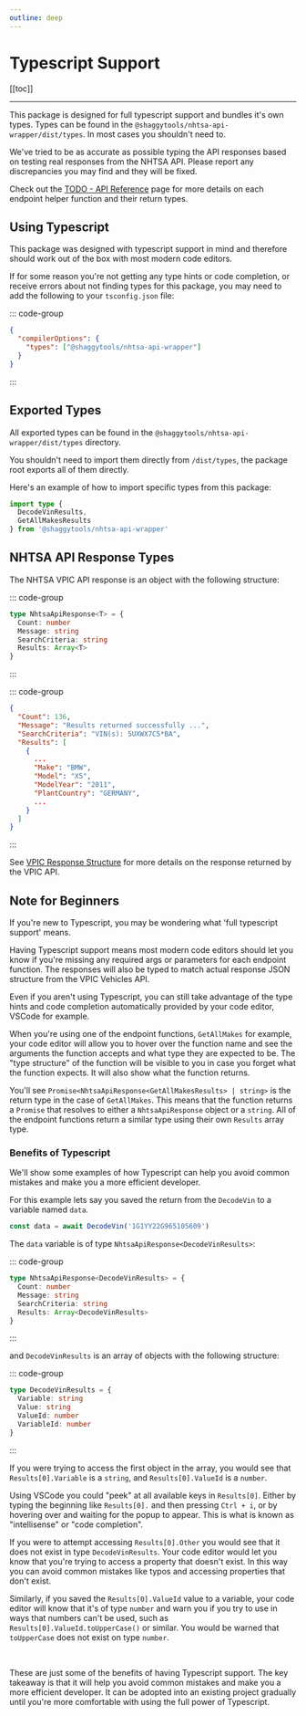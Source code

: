 ```yaml
---
outline: deep
---
```


# Typescript Support

[[toc]]

---

This package is designed for full typescript support and bundles it's own types. Types can be found
in the `@shaggytools/nhtsa-api-wrapper/dist/types`. In most cases you shouldn't need to.

We've tried to be as accurate as possible typing the API responses based on testing real responses
from the NHTSA API. Please report any discrepancies you may find and they will be fixed.

Check out the [TODO - API Reference](/introduction/api-reference) page for more details on each
endpoint helper function and their return types.

## Using Typescript

This package was designed with typescript support in mind and therefore should work out of the box
with most modern code editors.

If for some reason you're not getting any type hints or code completion, or receive errors about not
finding types for this package, you may need to add the following to your `tsconfig.json` file:

::: code-group

```json [tsconfig.json]
{
  "compilerOptions": {
    "types": ["@shaggytools/nhtsa-api-wrapper"]
  }
}
```

:::

## Exported Types

All exported types can be found in the `@shaggytools/nhtsa-api-wrapper/dist/types` directory.

You shouldn't need to import them directly from `/dist/types`, the package root exports all of them
directly.

Here's an example of how to import specific types from this package:

```ts
import type {
  DecodeVinResults,
  GetAllMakesResults
} from '@shaggytools/nhtsa-api-wrapper'
```

## NHTSA API Response Types

The NHTSA VPIC API response is an object with the following structure:

::: code-group

```ts [Interface NhtsaApiResponse]
type NhtsaApiResponse<T> = {
  Count: number
  Message: string
  SearchCriteria: string
  Results: Array<T>
}
```

:::

::: code-group

```json [Example Response]
{
  "Count": 136,
  "Message": "Results returned successfully ...",
  "SearchCriteria": "VIN(s): 5UXWX7C5*BA",
  "Results": [
    {
      ...
      "Make": "BMW",
      "Model": "X5",
      "ModelYear": "2011",
      "PlantCountry": "GERMANY",
      ...
    }
  ]
}
```

:::

See [VPIC Response Structure](/api/vpic-api-response#response-structure) for more details
on the response returned by the VPIC API.

## Note for Beginners

If you're new to Typescript, you may be wondering what 'full typescript support' means.

Having Typescript support means most modern code editors should let you know if you're missing any
required args or parameters for each endpoint function. The responses will also be typed to match
actual response JSON structure from the VPIC Vehicles API.

Even if you aren't using Typescript, you can still take advantage of the type hints and code
completion automatically provided by your code editor, VSCode for example.

When you're using one of the endpoint functions, `GetAllMakes` for example, your code editor will
allow you to hover over the function name and see the arguments the function accepts and what type
they are expected to be. The "type structure" of the function will be visible to you in case you
forget what the function expects. It will also show what the function returns.

You'll see `Promise<NhtsaApiResponse<GetAllMakesResults> | string>` is the return type in the case
of `GetAllMakes`. This means that the function returns a `Promise` that resolves to either a
`NhtsaApiResponse` object or a `string`. All of the endpoint functions return a similar type using
their own `Results` array type.

### Benefits of Typescript

We'll show some examples of how Typescript can help you avoid common mistakes and make you a more
efficient developer.

For this example lets say you saved the return from the `DecodeVin` to a variable named
`data`.

```ts
const data = await DecodeVin('1G1YY22G965105609')
```

The `data` variable is of type `NhtsaApiResponse<DecodeVinResults>`:

::: code-group

```ts [NhtsaApiResponse]
type NhtsaApiResponse<DecodeVinResults> = {
  Count: number
  Message: string
  SearchCriteria: string
  Results: Array<DecodeVinResults>
}
```

:::

and `DecodeVinResults` is an array of objects with the following structure:

::: code-group

```ts [DecodeVinResults]
type DecodeVinResults = {
  Variable: string
  Value: string
  ValueId: number
  VariableId: number
}
```

:::

If you were trying to access the first object in the array, you would see that `Results[0].Variable`
is a `string`, and `Results[0].ValueId` is a `number`.

Using VSCode you could "peek" at all available keys in `Results[0]`. Either by typing the beginning
like `Results[0].` and then pressing `Ctrl + i`, or by hovering over and waiting for the popup to
appear. This is what is known as "intellisense" or "code completion".

If you were to attempt accessing `Results[0].Other` you would see that it does not exist in type
`DecodeVinResults`. Your code editor would let you know that you're trying to access a property
that doesn't exist. In this way you can avoid common mistakes like typos and accessing properties
that don't exist.

Similarly, if you saved the `Results[0].ValueId` value to a variable, your code editor will know
that it's of type `number` and warn you if you try to use in ways that numbers can't be used, such
as `Results[0].ValueId.toUpperCase()` or similar. You would be warned that `toUpperCase` does not
exist on type `number`.

<br>

These are just some of the benefits of having Typescript support. The key takeaway is that it will
help you avoid common mistakes and make you a more efficient developer. It can be adopted into an
existing project gradually until you're more comfortable with using the full power of Typescript.
